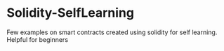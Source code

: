 # Solidity-SelfLearning
Few examples on smart contracts created using solidity for self learning. Helpful for beginners
